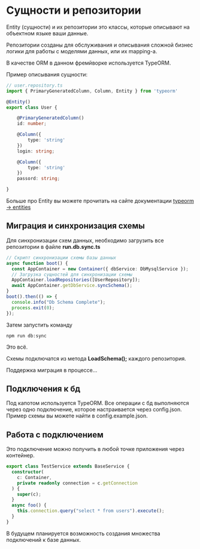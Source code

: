 # Сущности и репозитории


Entity (сущности) и их репозитории это классы, которые описывают на объектном языке ваши данные.

Репозитории созданы для обслуживания и описывания сложной бизнес логики для работы с моделями данных, или их mapping-а.

В качестве ORM в данном фремйворке используется TypeORM.

Пример описывания сущности:

```ts
// user.repository.ts
import { PrimaryGeneratedColumn, Column, Entity } from 'typeorm'

@Entity()
export class User {

    @PrimaryGeneratedColumn()
    id: number;

    @Column({
        type: 'string'
    })
    login: string;

    @Column({
        type: 'string'
    })
    passord: string;

}
```

Больше про Entity вы можете прочитать на сайте документации [typeorm -> entities](https://typeorm.io/#/entities)

## Миграция и синхронизация схемы 

Для синхронизации схем данных, необходимо загрузить все репозитории в файле **run.db.sync.ts**
 
```ts
// Скрипт синхронизации схемы базы данных
async function boot() {
  const AppContainer = new Container({ dbService: DbMysqlService });
  // Загрузка сущностей для синхронизации схемы
  AppContainer.loadRepositories([UserRepository]);
  await AppContainer.getDbService.syncSchema();
}
boot().then(() => {
  console.info("Db Schema Complete");
  process.exit(0);
});
```

Затем запустить команду 

`npm run db:sync`

Это всё.

Схемы подключатся из метода **LoadSchema();** каждого репозитория.

Поддержка миграция в процессе...

## Подключения к бд

Под капотом используется TypeORM. 
Все операции с бд выполняются через одно подключение, которое настраивается через config.json.
Пример схемы вы можете найти в config.example.json.

## Работа с подключением

Это подключение можно получить в любой точке приложения через контейнер.

```ts
export class TestService extends BaseService {
  constructor(
    c: Container,
    private readonly connection = c.getConnection
  ) {
    super(c);
  }
  async foo() {
    this.connection.query("select * from users").execute();
  }
}
```

В будущем планируется возможность создания множества подключений к базе данных.